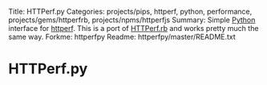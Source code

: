 Title: HTTPerf.py
Categories: projects/pips, httperf, python, performance, projects/gems/httperfrb, projects/npms/httperfjs
Summary: Simple [Python](/python) interface for [httperf](/httperf). This is a port of [HTTPerf.rb](http://mervine.net/gems/httperfrb) and works pretty much the same way.
Forkme: httperfpy
Readme: httperfpy/master/README.txt


# HTTPerf.py


